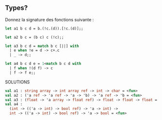 ## Types?
Donnez la signature des fonctions suivante :
```ocaml
let a1 b c d = b.(!c.(d)).[!c.(d)];;
``` 
```ocaml
let a2 b c = (b c) c (!c);;
```
```ocaml
let a3 b c d = match b c [||] with
  | e when !e = d -> c+.c
  | _ -> d;;
``` 
```ocaml
let a4 b c d e = 1<match b c d with
  | f when !(d f) -> c
  | f -> f e;;
```


SOLUTIONS
```ocaml
val a1 : string array -> int array ref -> int -> char = <fun>  
val a2 : ('a ref -> 'a ref -> 'a -> 'b) -> 'a ref -> 'b = <fun>
val a3 : (float -> 'a array -> float ref) -> float -> float -> float = <fun>  
val a4 :
  (int -> (('a -> int) -> bool ref) -> 'a -> int) ->
  int -> (('a -> int) -> bool ref) -> 'a -> bool = <fun>
```
<!--stackedit_data:
eyJoaXN0b3J5IjpbNTM2Mzc2MTkxLC0xMDk0NDQ0MTYyLC0yMT
E5MjM1NDU0LDEyMjEyMjM4NzYsLTEwMDM0MDk0NjJdfQ==
-->
